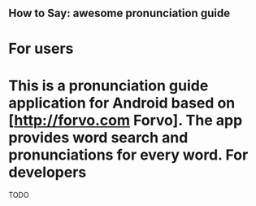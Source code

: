 How to Say: awesome pronunciation guide
---------------------------------------
For users
=========
This is a pronunciation guide application for Android based on [http://forvo.com Forvo]. The app provides word search and pronunciations for every word.
For developers
==============
TODO
